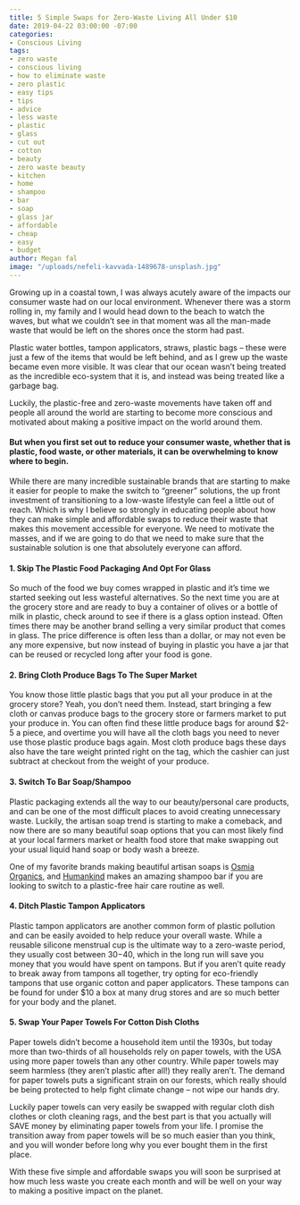 ```yaml
---
title: 5 Simple Swaps for Zero-Waste Living All Under $10
date: 2019-04-22 03:00:00 -07:00
categories:
- Conscious Living
tags:
- zero waste
- conscious living
- how to eliminate waste
- zero plastic
- easy tips
- tips
- advice
- less waste
- plastic
- glass
- cut out
- cotton
- beauty
- zero waste beauty
- kitchen
- home
- shampoo
- bar
- soap
- glass jar
- affordable
- cheap
- easy
- budget
author: Megan fal
image: "/uploads/nefeli-kavvada-1489678-unsplash.jpg"
---
```


Growing up in a coastal town, I was always acutely aware of the impacts our consumer waste had on our local environment. Whenever there was a storm rolling in, my family and I would head down to the beach to watch the waves, but what we couldn’t see in that moment was all the man-made waste that would be left on the shores once the storm had past. 

Plastic water bottles, tampon applicators, straws, plastic bags – these were just a few of the items that would be left behind, and as I grew up the waste became even more visible. It was clear that our ocean wasn’t being treated as the incredible eco-system that it is, and instead was being treated like a garbage bag.

Luckily, the plastic-free and zero-waste movements have taken off and people all around the world are starting to become more conscious and motivated about making a positive impact on the world around them. 

#### But when you first set out to reduce your consumer waste, whether that is plastic, food waste, or other materials, it can be overwhelming to know where to begin. 

While there are many incredible sustainable brands that are starting to make it easier for people to make the switch to “greener” solutions, the up front investment of transitioning to a low-waste lifestyle can feel a little out of reach. Which is why I believe so strongly in educating people about how they can make simple and affordable swaps to reduce their waste that makes this movement accessible for everyone. We need to motivate the masses, and if we are going to do that we need to make sure that the sustainable solution is one that absolutely everyone can afford. 

#### 1. Skip The Plastic Food Packaging And Opt For Glass

So much of the food we buy comes wrapped in plastic and it’s time we started seeking out less wasteful alternatives. So the next time you are at the grocery store and are ready to buy a container of olives or a bottle of milk in plastic, check around to see if there is a glass option instead. Often times there may be another brand selling a very similar product that comes in glass. The price difference is often less than a dollar, or may not even be any more expensive, but now instead of buying in plastic you have a jar that can be reused or recycled long after your food is gone.

#### 2. Bring Cloth Produce Bags To The Super Market

You know those little plastic bags that you put all your produce in at the grocery store? Yeah, you don’t need them. Instead, start bringing a few cloth or canvas produce bags to the grocery store or farmers market to put your produce in. You can often find these little produce bags for around $2-5 a piece, and overtime you will have all the cloth bags you need to never use those plastic produce bags again. Most cloth produce bags these days also have the tare weight printed right on the tag, which the cashier can just subtract at checkout from the weight of your produce.

#### 3. Switch To Bar Soap/Shampoo

Plastic packaging extends all the way to our beauty/personal care products, and can be one of the most difficult places to avoid creating unnecessary waste. Luckily, the artisan soap trend is starting to make a comeback, and now there are so many beautiful soap options that you can most likely find at your local farmers market or health food store that make swapping out your usual liquid hand soap or body wash a breeze.

One of my favorite brands making beautiful artisan soaps is [Osmia Organics](https://osmiaorganics.com/), and [Humankind](https://byhumankind.com/products/shampoo) makes an amazing shampoo bar if you are looking to switch to a plastic-free hair care routine as well.

#### 4. Ditch Plastic Tampon Applicators

Plastic tampon applicators are another common form of plastic pollution and can be easily avoided to help reduce your overall waste. While a reusable silicone menstrual cup is the ultimate way to a zero-waste period, they usually cost between $30-$40, which in the long run will save you money that you would have spent on tampons. But if you aren’t quite ready to break away from tampons all together, try opting for eco-friendly tampons that use organic cotton and paper applicators. These tampons can be found for under $10 a box at many drug stores and are so much better for your body and the planet.

#### 5. Swap Your Paper Towels For Cotton Dish Cloths 

Paper towels didn’t become a household item until the 1930s, but today more than two-thirds of all households rely on paper towels, with the USA using more paper towels than any other country. While paper towels may seem harmless (they aren’t plastic after all!) they really aren’t. The demand for paper towels puts a significant strain on our forests, which really should be being protected to help fight climate change – not wipe our hands dry. 

Luckily paper towels can very easily be swapped with regular cloth dish clothes or cloth cleaning rags, and the best part is that you actually will SAVE money by eliminating paper towels from your life. I promise the transition away from paper towels will be so much easier than you think, and you will wonder before long why you ever bought them in the first place.

With these five simple and affordable swaps you will soon be surprised at how much less waste you create each month and will be well on your way to making a positive impact on the planet.